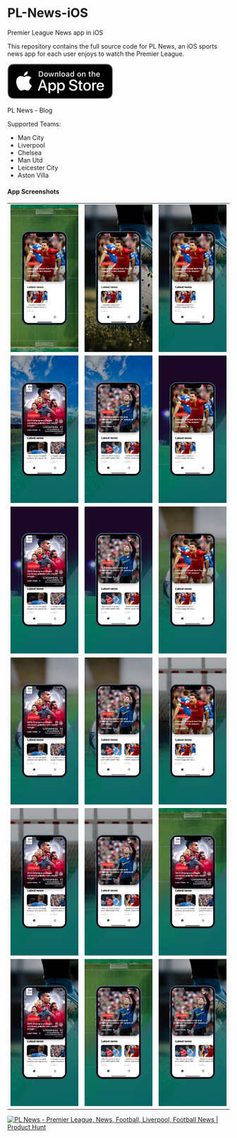 # PL-News-iOS
Premier League News app in iOS

This repository contains the full source code for PL News, an iOS sports news app for each user enjoys to watch the Premier League.

[![PL News on App Store Connect](Screenshots/app_store_connect_badge.svg)](https://apps.apple.com/us/app/pl-news/id1620780833)

PL News - Blog

Supported Teams:
- Man City
- Liverpool
- Chelsea
- Man Utd
- Leicester City
- Aston Villa

#### App Screenshots

<table>
    <tr>
        <td><img src="Screenshots/screenshot_1.png"></td>
        <td><img src="Screenshots/screenshot_2.png"></td>
        <td><img src="Screenshots/screenshot_3.png"></td>
    </tr>
    <tr>
        <td><img src="Screenshots/screenshot_4.png"></td>
        <td><img src="Screenshots/screenshot_5.png"></td>
        <td><img src="Screenshots/screenshot_6.png"></td>
    </tr>
    <tr>
        <td><img src="Screenshots/screenshot_7.png"></td>
        <td><img src="Screenshots/screenshot_8.png"></td>
        <td><img src="Screenshots/screenshot_9.png"></td>
    </tr>
    <tr>
        <td><img src="Screenshots/screenshot_10.png"></td>
        <td><img src="Screenshots/screenshot_11.png"></td>
        <td><img src="Screenshots/screenshot_12.png"></td>
    </tr>
    <tr>
        <td><img src="Screenshots/screenshot_13.png"></td>
        <td><img src="Screenshots/screenshot_14.png"></td>
        <td><img src="Screenshots/screenshot_15.png"></td>
    </tr>
    <tr>
        <td><img src="Screenshots/screenshot_16.png"></td>
        <td><img src="Screenshots/screenshot_17.png"></td>
        <td><img src="Screenshots/screenshot_18.png"></td>
    </tr>
</table>

<a href="https://www.producthunt.com/posts/pl-news-2?utm_source=badge-featured&utm_medium=badge&utm_souce=badge-pl&#0045;news&#0045;2" target="_blank"><img src="https://api.producthunt.com/widgets/embed-image/v1/featured.svg?post_id=345394&theme=dark" alt="PL&#0032;News - Premier&#0032;League&#0044;&#0032;News&#0044;&#0032;Football&#0044;&#0032;Liverpool&#0044;&#0032;Football&#0032;News | Product Hunt" style="width: 250px; height: 54px;" width="250" height="54" /></a>
